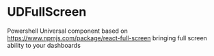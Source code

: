 # UDFullScreen
Powershell Universal component based on https://www.npmjs.com/package/react-full-screen bringing full screen ability to your dashboards
